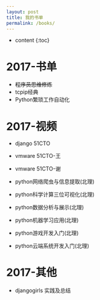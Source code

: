 ```yaml
---
layout: post
title: 我的书单
permalink: /books/
---
```


* content
{:toc}


# <i class="fa fa-book" style="font-size:1em;"></i>2017-书单
- ~~程序员思维修炼~~
- tcpip经典
- Python繁琐工作自动化

# <i class="fa fa-video-camera" style="font-size:1em;"></i>2017-视频
- django 51CTO

- vmware 51CTO-王

- vmware 51CTO-谢

- python网络爬虫与信息提取(北理)

- python科学计算三位可视化(北理)

- python数据分析与展示(北理)

- python机器学习应用(北理)

- python游戏开发入门(北理)

- python云端系统开发入门(北理)


# <i class="fa fa-file-pdf-o" style="font-size:1em;"></i>2017-其他
- djangogirls 实践及总结
